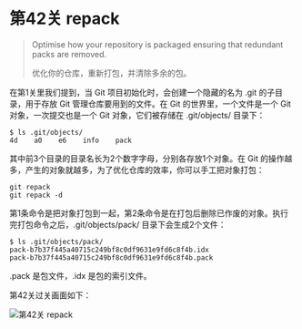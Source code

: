 
# 第42关 repack

> Optimise how your repository is packaged ensuring that redundant packs are removed.
>
> 优化你的仓库，重新打包，并清除多余的包。

在第1关里我们提到，当 Git 项目初始化时，会创建一个隐藏的名为 .git 的子目录，用于存放 Git 管理仓库要用到的文件。在 Git 的世界里，一个文件是一个 Git 对象，一次提交也是一个 Git 对象，它们被存储在 .git/objects/ 目录下：

```shell
$ ls .git/objects/
4d    a0    e6    info    pack
```

其中前3个目录的目录名长为2个数字字母，分别各存放1个对象。在 Git 的操作越多，产生的对象就越多，为了优化仓库的效率，你可以手工把对象打包：

```shell
git repack
git repack -d
```

第1条命令是把对象打包到一起，第2条命令是在打包后删除已作废的对象。执行完打包命令之后，.git/objects/pack/ 目录下会生成2个文件：

```shell
$ ls .git/objects/pack/
pack-b7b37f445a40715c249bf8c0df9631e9fd6c8f4b.idx
pack-b7b37f445a40715c249bf8c0df9631e9fd6c8f4b.pack
```

.pack 是包文件，.idx 是包的索引文件。

第42关过关画面如下：

![第42关 repack](images/level-42-repack.png)
